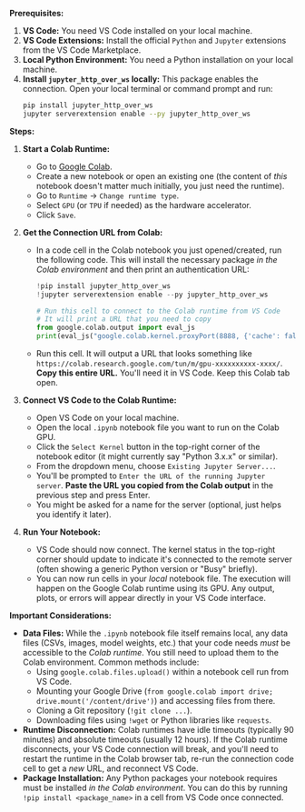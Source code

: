 **Prerequisites:**

1.  **VS Code:** You need VS Code installed on your local machine.
2.  **VS Code Extensions:** Install the official `Python` and `Jupyter` extensions from the VS Code Marketplace.
3.  **Local Python Environment:** You need a Python installation on your local machine.
4.  **Install `jupyter_http_over_ws` locally:** This package enables the connection. Open your local terminal or command prompt and run:
    ```bash
    pip install jupyter_http_over_ws
    jupyter serverextension enable --py jupyter_http_over_ws
    ```

**Steps:**

1.  **Start a Colab Runtime:**
    * Go to [Google Colab](https://colab.research.google.com/).
    * Create a new notebook or open an existing one (the content of *this* notebook doesn't matter much initially, you just need the runtime).
    * Go to `Runtime` -> `Change runtime type`.
    * Select `GPU` (or `TPU` if needed) as the hardware accelerator.
    * Click `Save`.

2.  **Get the Connection URL from Colab:**
    * In a code cell in the Colab notebook you just opened/created, run the following code. This will install the necessary package *in the Colab environment* and then print an authentication URL:
        ```python
        !pip install jupyter_http_over_ws
        !jupyter serverextension enable --py jupyter_http_over_ws

        # Run this cell to connect to the Colab runtime from VS Code
        # It will print a URL that you need to copy
        from google.colab.output import eval_js
        print(eval_js("google.colab.kernel.proxyPort(8888, {'cache': false})"))
        ```
    * Run this cell. It will output a URL that looks something like `https://colab.research.google.com/tun/m/gpu-xxxxxxxxxx-xxxx/`. **Copy this entire URL.** You'll need it in VS Code. Keep this Colab tab open.

3.  **Connect VS Code to the Colab Runtime:**
    * Open VS Code on your local machine.
    * Open the local `.ipynb` notebook file you want to run on the Colab GPU.
    * Click the `Select Kernel` button in the top-right corner of the notebook editor (it might currently say "Python 3.x.x" or similar).
    * From the dropdown menu, choose `Existing Jupyter Server...`.
    * You'll be prompted to `Enter the URL of the running Jupyter server`. **Paste the URL you copied from the Colab output** in the previous step and press Enter.
    * You might be asked for a name for the server (optional, just helps you identify it later).

4.  **Run Your Notebook:**
    * VS Code should now connect. The kernel status in the top-right corner should update to indicate it's connected to the remote server (often showing a generic Python version or "Busy" briefly).
    * You can now run cells in your *local* notebook file. The execution will happen on the Google Colab runtime using its GPU. Any output, plots, or errors will appear directly in your VS Code interface.

**Important Considerations:**

* **Data Files:** While the `.ipynb` notebook file itself remains local, any data files (CSVs, images, model weights, etc.) that your code needs *must* be accessible to the *Colab runtime*. You still need to upload them to the Colab environment. Common methods include:
    * Using `google.colab.files.upload()` within a notebook cell run from VS Code.
    * Mounting your Google Drive (`from google.colab import drive; drive.mount('/content/drive')`) and accessing files from there.
    * Cloning a Git repository (`!git clone ...`).
    * Downloading files using `!wget` or Python libraries like `requests`.
* **Runtime Disconnection:** Colab runtimes have idle timeouts (typically 90 minutes) and absolute timeouts (usually 12 hours). If the Colab runtime disconnects, your VS Code connection will break, and you'll need to restart the runtime in the Colab browser tab, re-run the connection code cell to get a *new* URL, and reconnect VS Code.
* **Package Installation:** Any Python packages your notebook requires must be installed *in the Colab environment*. You can do this by running `!pip install <package_name>` in a cell from VS Code once connected.
